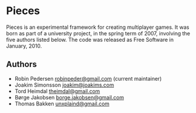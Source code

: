 Pieces
======

Pieces is an experimental framework for creating multiplayer games. It was born as part of a university project, in the spring term of 2007, involving the five authors listed below. The code was released as Free Software in January, 2010.

Authors 
-------

- Robin Pedersen <robinpeder@gmail.com> (current maintainer)
- Joakim Simonsson <joakim@joakims.com>
- Tord Heimdal <theimdal@gmail.com>
- Børge Jakobsen <borge.jakobsen@gmail.com>
- Thomas Bakken <unxplaind@gmail.com>
